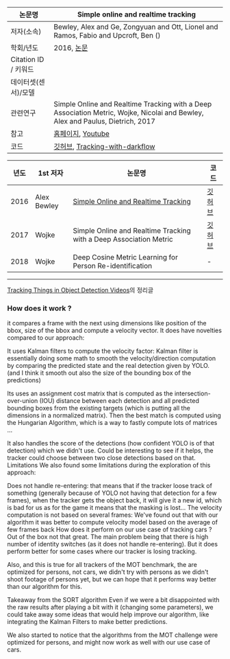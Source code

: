 |논문명 |Simple online and realtime tracking|
| --- | --- |
| 저자\(소속\) | Bewley, Alex and Ge, Zongyuan and Ott, Lionel and Ramos, Fabio and Upcroft, Ben \(\) |
| 학회/년도 | 2016, [논문](https://arxiv.org/abs/1602.00763) |
| Citation ID / 키워드 | |
| 데이터셋(센서)/모델 | |
| 관련연구|Simple Online and Realtime Tracking with a Deep Association Metric, Wojke, Nicolai and Bewley, Alex and Paulus, Dietrich, 2017|
| 참고 | [홈페이지](https://motchallenge.net/tracker/SORT), [Youtube](https://motchallenge.net/movies/ETH-Linthescher-SORT.mp4) |
| 코드 | [깃허브](https://github.com/abewley/sort), [Tracking-with-darkflow](https://github.com/bendidi/Tracking-with-darkflow) |


|년도|1st 저자|논문명|코드|
|-|-|-|-|
|2016|Alex Bewley|[Simple Online and Realtime Tracking](https://arxiv.org/abs/1602.00763)|[깃허브](https://github.com/abewley/sort)|
|2017|Wojke|Simple Online and Realtime Tracking with a Deep Association Metric|[깃허브](https://github.com/nwojke/deep_sort)|
|2018|Wojke|Deep Cosine Metric Learning for Person Re-identification|-|


---

[Tracking Things in Object Detection Videos](https://lab.moovel.com/blog/tracking-things-in-object-detection-videos#3a-sort--simple-online-and-realtime-tracking)의 정리글 


### How does it work ?

it compares a frame with the next using dimensions like position of the bbox, size of the bbox and compute a velocity vector. It does have novelties compared to our approach:

It uses Kalman filters to compute the velocity factor: Kalman filter is essentially doing some math to smooth the velocity/direction computation by comparing the predicted state and the real detection given by YOLO. (and I think it smooth out also the size of the bounding box of the predictions)

Its uses an assignment cost matrix that is computed as the intersection-over-union (IOU) distance between each detection and all predicted bounding boxes from the existing targets (which is putting all the dimensions in a normalized matrix). Then the best match is computed using the Hungarian Algorithm, which is a way to fastly compute lots of matrices …

It also handles the score of the detections (how confident YOLO is of that detection) which we didn't use. Could be interesting to see if it helps, the tracker could choose between two close detections based on that.
Limitations
We also found some limitations during the exploration of this approach:

Does not handle re-entering: that means that if the tracker loose track of something (generally because of YOLO not having that detection for a few frames), when the tracker gets the object back, it will give it a new id, which is bad for us as for the game it means that the masking is lost…
The velocity computation is not based on several frames: We've found out that with our algorithm it was better to compute velocity model based on the average of few frames back
How does it perform on our use case of tracking cars ?
Out of the box not that great. The main problem being that there is high number of identity switches (as it does not handle re-entering). But it does perform better for some cases where our tracker is losing tracking.

Also, and this is true for all trackers of the MOT benchmark, the are optimized for persons, not cars, we didn't try with persons as we didn't shoot footage of persons yet, but we can hope that it performs way better than our algorithm for this.

Takeaway from the SORT algorithm
Even if we were a bit disappointed with the raw results after playing a bit with it (changing some parameters), we could take away some ideas that would help improve our algorithm, like integrating the Kalman Filters to make better predictions.

We also started to notice that the algorithms from the MOT challenge were optimized for persons, and might now work as well with our use case of cars.



